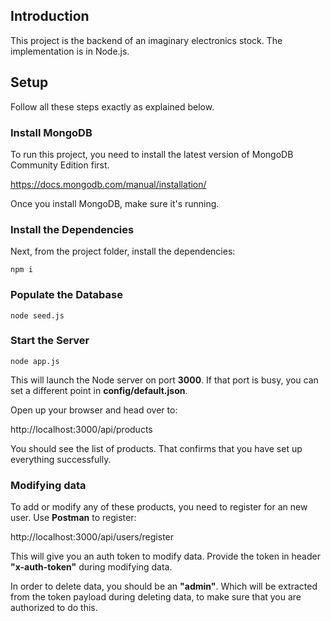 ## Introduction

This project is the backend of an imaginary electronics stock.
The implementation is in Node.js.

## Setup

Follow all these steps exactly as explained below.

### Install MongoDB

To run this project, you need to install the latest version of MongoDB Community Edition first.

https://docs.mongodb.com/manual/installation/

Once you install MongoDB, make sure it's running.

### Install the Dependencies

Next, from the project folder, install the dependencies:

    npm i

### Populate the Database

    node seed.js

### Start the Server

    node app.js

This will launch the Node server on port **3000**. If that port is busy, you can set a different point in **config/default.json**.

Open up your browser and head over to:

http://localhost:3000/api/products

You should see the list of products. That confirms that you have set up everything successfully.


### Modifying data

To add or modify any of these products, you need to register for an new user. Use **Postman** to register:

http://localhost:3000/api/users/register

This will give you an auth token to modify data. Provide the token in header **"x-auth-token"** during modifying data.

In order to delete data, you should be an **"admin"**. Which will be extracted from the token payload during deleting data, to make sure that you are authorized to do this.